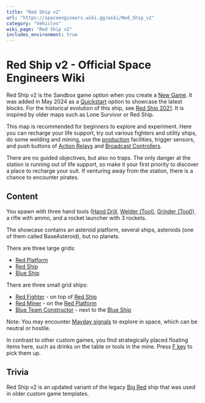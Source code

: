 ```yaml
---
title: "Red Ship v2"
url: "https://spaceengineers.wiki.gg/wiki/Red_Ship_v2"
category: "Vehicles"
wiki_page: "Red Ship v2"
includes_environment: true
---
```


# Red Ship v2 - Official Space Engineers Wiki

Red Ship v2 is the Sandbox game option when you create a [New Game](https://spaceengineers.wiki.gg/wiki/New_Game "New Game"). It was added in May 2024 as a [Quickstart](https://spaceengineers.wiki.gg/wiki/Quickstart "Quickstart") option to showcase the latest blocks. For the historical evolution of this ship, see [Red Ship 2021](https://spaceengineers.wiki.gg/wiki/Original_Content "Original Content"). It is inspired by older maps such as Lone Survivor or Red Ship.

This map is recommended for beginners to explore and experiment. Here you can recharge your life support, try out various fighters and utility ships, do some welding and mining, use the [production](https://spaceengineers.wiki.gg/wiki/Production "Production") facilities, trigger sensors, and push buttons of [Action Relays](https://spaceengineers.wiki.gg/wiki/Action_Relay "Action Relay") and [Broadcast Controllers](https://spaceengineers.wiki.gg/wiki/Broadcast_Controller "Broadcast Controller").

There are no guided objectives, but also no traps. The only danger at the station is running out of life support, so make it your first priority to discover a place to recharge your suit. If venturing away from the station, there is a chance to encounter pirates.

## Content

You spawn with three hand tools ([Hand Drill](https://spaceengineers.wiki.gg/wiki/Hand_Drill "Hand Drill"), [Welder (Tool)](https://spaceengineers.wiki.gg/wiki/Welder_\(Tool\) "Welder (Tool)"), [Grinder (Tool)](https://spaceengineers.wiki.gg/wiki/Grinder_\(Tool\) "Grinder (Tool)")), a rifle with ammo, and a rocket launcher with 3 rockets.

The showcase contains an asteroid platform, several ships, asteroids (one of them called BaseAsteroid), but no planets.

There are three large grids:

*   [Red Platform](https://spaceengineers.wiki.gg/wiki/Red_Platform "Red Platform")
*   [Red Ship](https://spaceengineers.wiki.gg/wiki/Red_Ship "Red Ship")
*   [Blue Ship](https://spaceengineers.wiki.gg/wiki/Blue_Ship "Blue Ship")

There are three small grid ships:

*   [Red Fighter](https://spaceengineers.wiki.gg/wiki/Red_Fighter "Red Fighter") - on top of [Red Ship](https://spaceengineers.wiki.gg/wiki/Red_Ship "Red Ship")
*   [Red Miner](https://spaceengineers.wiki.gg/wiki/Red_Miner "Red Miner") - on the [Red Platform](https://spaceengineers.wiki.gg/wiki/Red_Platform "Red Platform")
*   [Blue Team Constructor](https://spaceengineers.wiki.gg/wiki/Blue_Team_Constructor "Blue Team Constructor") - next to the [Blue Ship](https://spaceengineers.wiki.gg/wiki/Blue_Ship "Blue Ship")

Note: You may encounter [Mayday signals](https://spaceengineers.wiki.gg/wiki/SPRT_Space_Pirates "SPRT Space Pirates") to explore in space, which can be neutral or hostile.

In contrast to other custom games, you find strategically placed floating items here, such as drinks on the table or tools in the mine. Press [F key](https://spaceengineers.wiki.gg/wiki/Key_Bindings "Key Bindings") to pick them up.

## Trivia

Red Ship v2 is an updated variant of the legacy [Big Red](https://spaceengineers.wiki.gg/wiki/Big_Red "Big Red") ship that was used in older custom game templates.
